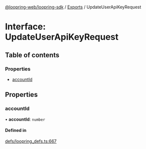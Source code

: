 [@loopring-web/loopring-sdk](../README.md) / [Exports](../modules.md) / UpdateUserApiKeyRequest

# Interface: UpdateUserApiKeyRequest

## Table of contents

### Properties

- [accountId](UpdateUserApiKeyRequest.md#accountid)

## Properties

### accountId

• **accountId**: `number`

#### Defined in

[defs/loopring_defs.ts:667](https://github.com/Loopring/loopring_sdk/blob/ea87b1c/src/defs/loopring_defs.ts#L667)
